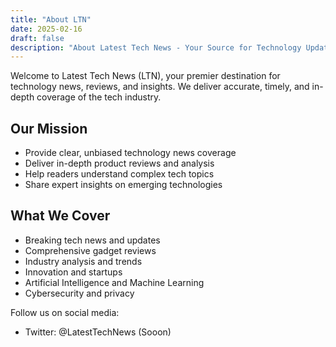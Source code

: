 ```yaml
---
title: "About LTN"
date: 2025-02-16
draft: false
description: "About Latest Tech News - Your Source for Technology Updates"
---
```


Welcome to Latest Tech News (LTN), your premier destination for technology news, reviews, and insights. We deliver accurate, timely, and in-depth coverage of the tech industry.

## Our Mission
- Provide clear, unbiased technology news coverage
- Deliver in-depth product reviews and analysis
- Help readers understand complex tech topics
- Share expert insights on emerging technologies

## What We Cover

- Breaking tech news and updates
- Comprehensive gadget reviews
- Industry analysis and trends
- Innovation and startups
- Artificial Intelligence and Machine Learning
- Cybersecurity and privacy


Follow us on social media:
- Twitter: @LatestTechNews (Sooon)